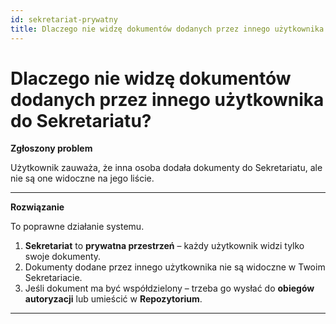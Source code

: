 ```yaml
---
id: sekretariat-prywatny
title: Dlaczego nie widzę dokumentów dodanych przez innego użytkownika do Sekretariatu?
---
```


# Dlaczego nie widzę dokumentów dodanych przez innego użytkownika do Sekretariatu?  

**Zgłoszony problem**  

Użytkownik zauważa, że inna osoba dodała dokumenty do Sekretariatu, ale nie są one widoczne na jego liście.  

---

**Rozwiązanie**  

To poprawne działanie systemu.  

1. **Sekretariat** to **prywatna przestrzeń** – każdy użytkownik widzi tylko swoje dokumenty.  
2. Dokumenty dodane przez innego użytkownika nie są widoczne w Twoim Sekretariacie.  
3. Jeśli dokument ma być współdzielony – trzeba go wysłać do **obiegów autoryzacji** lub umieścić w **Repozytorium**.  

---  

